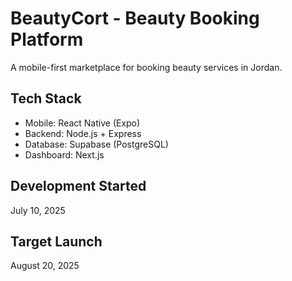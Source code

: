 # BeautyCort - Beauty Booking Platform

A mobile-first marketplace for booking beauty services in Jordan.

## Tech Stack
- Mobile: React Native (Expo)
- Backend: Node.js + Express
- Database: Supabase (PostgreSQL)
- Dashboard: Next.js

## Development Started
July 10, 2025

## Target Launch
August 20, 2025
